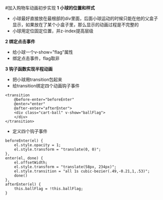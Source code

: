#加入购物车动画初步实现
**1 小球的位置和样式**
- 小球最好直接放在最根部的div里面，后面小球运动的时候只能在他的父盒子显示，如果放在了某个小盒子里，那么显示的动画过程是不完整的
- 小球用定位固定位置，并z-index提高层级

**2 绑定点击事件**
- 给小球一个v-show="flag"属性
- 绑定点击事件，flag取非

**3 钩子函数实现半程动画**
- 把小球用transition包起来
- 给transition绑定四个动画钩子事件
```
<transition 
    @before-enter="beforeEnter" 
    @enter="enter" 
    @after-enter="afterEnter">
    <div class="cart-ball" v-show="ballFlag">
    </div>
</transition>
```
- 定义四个钩子事件
```
beforeEnter(el) {
    el.style.opacity = 1;
    el.style.transform = "translate(0, 0)";
},
enter(el, done) {
    el.offsetWidth;
    el.style.transform = "translate(58px, 234px)";
    el.style.transition = "all 1s cubic-bezier(.49,-0.21,1,.53)";
    done()
},
afterEnter(el) {
    this.ballFlag = !this.ballFlag;
}
```